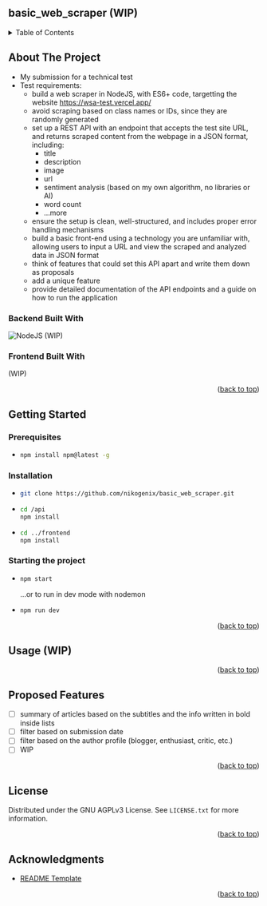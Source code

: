 <!-- README Template thanks to: https://github.com/othneildrew/Best-README-Template -->

<a name="readme-top"></a>

<!-- TABLE OF CONTENTS -->

## basic_web_scraper (WIP)

<div>
    <details>
      <summary>Table of Contents</summary>
      <ul>
        <li><a href="#about-the-project">About The Project</a></li>
        <li><a href="#getting-started">Getting Started</a></li>
        <li><a href="#usage">Usage</a></li>
        <li><a href="#proposed-features">Proposed Features</a></li>
        <li><a href="#license">License</a></li>
        <li><a href="#acknowledgments">Acknowledgments</a></li>
      </ul>
    </details>
</div>

<!-- ABOUT THE PROJECT -->

## About The Project

-   My submission for a technical test
-   Test requirements:
    -   build a web scraper in NodeJS, with ES6+ code, targetting the website https://wsa-test.vercel.app/
    -   avoid scraping based on class names or IDs, since they are randomly generated
    -   set up a REST API with an endpoint that accepts the test site URL, and returns scraped content from the webpage in a JSON format, including:
        -   title
        -   description
        -   image
        -   url
        -   sentiment analysis (based on my own algorithm, no libraries or AI)
        -   word count
        -   ...more
    -   ensure the setup is clean, well-structured, and includes proper error handling mechanisms
    -   build a basic front-end using a technology you are unfamiliar with, allowing users to input a URL and view the scraped and analyzed data in JSON format
    -   think of features that could set this API apart and write them down as proposals
    -   add a unique feature
    -   provide detailed documentation of the API endpoints and a guide on how to run the application

### Backend Built With

<!-- BADGES -->
<!-- https://ileriayo.github.io/markdown-badges/ -->

![NodeJS](https://img.shields.io/badge/node.js-6DA55F?style=for-the-badge&logo=node.js&logoColor=white) (WIP)

### Frontend Built With

(WIP)

<p align="right">(<a href="#readme-top">back to top</a>)</p>

<!-- GETTING STARTED -->

## Getting Started

### Prerequisites

-   ```sh
    npm install npm@latest -g
    ```

### Installation

-   ```sh
    git clone https://github.com/nikogenix/basic_web_scraper.git
    ```
-   ```sh
    cd /api
    npm install
    ```
-   ```sh
    cd ../frontend
    npm install
    ```

### Starting the project

-   ```sh
    npm start
    ```

    ...or to run in dev mode with nodemon

-   ```sh
    npm run dev
    ```

<p align="right">(<a href="#readme-top">back to top</a>)</p>

<!-- USAGE EXAMPLES -->

## Usage (WIP)

<p align="right">(<a href="#readme-top">back to top</a>)</p>

<!-- PROPOSED FEATURES -->

## Proposed Features

-   [ ] summary of articles based on the subtitles and the info written in bold inside lists
-   [ ] filter based on submission date
-   [ ] filter based on the author profile (blogger, enthusiast, critic, etc.)
-   [ ] WIP

<p align="right">(<a href="#readme-top">back to top</a>)</p>

<!-- LICENSE -->

## License

Distributed under the GNU AGPLv3 License. See `LICENSE.txt` for more information.

<p align="right">(<a href="#readme-top">back to top</a>)</p>

<!-- ACKNOWLEDGMENTS -->

## Acknowledgments

-   [README Template](https://github.com/othneildrew/Best-README-Template)

<p align="right">(<a href="#readme-top">back to top</a>)</p>
